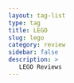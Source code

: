 ```yaml
---
layout: tag-list
type: tag
title: LEGO
slug: lego
category: review
sidebar: false
description: >
   LEGO Reviews
---
```

